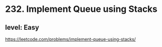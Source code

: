 # 232. Implement Queue using Stacks
## level: Easy

https://leetcode.com/problems/implement-queue-using-stacks/
